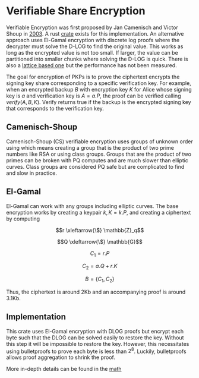 # Verifiable Share Encryption

Verifiable Encryption was first proposed by Jan Camenisch and Victor Shoup in [2003](https://www.shoup.net/papers/verenc.pdf). 
A rust [crate](https://crates.io/crates/verenc) exists for this implementation. 
An alternative approach uses El-Gamal encryption with discrete log proofs where the decrypter must solve the D-LOG to find the original value. 
This works as long as the encrypted value is not too small. 
If larger, the value can be partitioned into smaller chunks where solving the D-LOG is quick. 
There is also a [lattice based one](https://eprint.iacr.org/2017/122.pdf) but the performance has not been measured.

The goal for encryption of PKPs is to prove the ciphertext encrypts the signing key share corresponding to a specific verification key. 
For example, when an encrypted backup $B$ with encryption key $K$ for Alice whose signing key is $a$ and verification key is $A = a.P$, the proof can be verified calling $verify(A, B, K)$.
Verify returns true if the backup is the encrypted signing key that corresponds to the verification key.

## Camenisch-Shoup

Camenisch-Shoup (CS) verifiable encryption uses groups of unknown order using which means creating a group that is the product of two prime numbers like RSA or using class groups. 
Groups that are the product of two primes can be broken with PQ computes and are much slower than elliptic curves. 
Class groups are considered PQ safe but are complicated to find and slow in practice.

## El-Gamal

El-Gamal can work with any groups including elliptic curves. 
The base encryption works by creating a keypair $k, K = k.P$, and creating a ciphertext by computing

$$r \xleftarrow{\$} \mathbb{Z}_q$$
 
$$Q \xleftarrow{\$} \mathbb{G}$$

$$C_1 = r.P$$

$$C_2 = a.Q + r.K$$

$$B = \{C_1, C_2\}$$

Thus, the ciphertext is around 2Kb and an accompanying proof is around 3.1Kb.

## Implementation

This crate uses El-Gamal encryption with DLOG proofs but encrypt each byte such that the DLOG can be solved easily to restore the key. 
Without this step it will be impossible to restore the key. 
However, this necessitates using bulletproofs to prove each byte is less than $2^8$. 
Luckily, bulletproofs allows proof aggregation to shrink the proof.

More in-depth details can be found in the [math](docs/math.md)